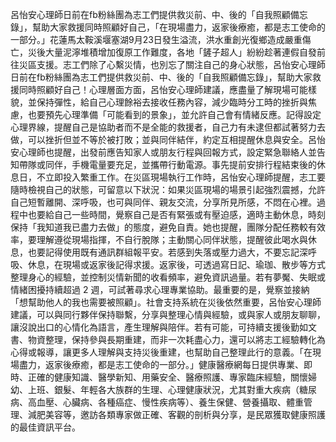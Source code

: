 呂怡安心理師日前在fb粉絲團為志工們提供救災前、中、後的「自我照顧備忘錄」，幫助大家救援同時照顧好自己，「在現場盡力，返家後療癒，都是志工使命的一部分。」花蓮馬太鞍溪堰塞湖9月23日發生溢流，洪水重創光復鄉造成嚴重傷亡，災後大量泥濘堆積增加復原工作難度，各地「鏟子超人」紛紛趁著連假自發前往災區支援。志工們除了心繫災情，也別忘了關注自己的身心狀態，呂怡安心理師日前在fb粉絲團為志工們提供救災前、中、後的「自我照顧備忘錄」，幫助大家救援同時照顧好自己！心理層面方面，呂怡安心理師建議，應盡量了解現場可能樣貌，並保持彈性，給自己心理餘裕去接收任務內容，減少臨時分工時的挫折與焦慮，也要預先心理準備「可能看到的景象」，並允許自己會有情緒反應。記得設定心理界線，提醒自己是協助者而不是全能的救援者，自己力有未逮但都試著努力去做，可以挫折但並不等於被打敗；並與同伴結伴，約定互相提醒休息與安全。呂怡安心理師也提醒，出發前應告知家人或朋友行程與回報方式，設定緊急聯絡人並告知帶隊或同伴，手機電量要充足，並攜帶行動電源。事先提前安排行程結束後的休息日，不立即投入繁重工作。在災區現場執行工作時，呂怡安心理師提醒，志工要隨時檢視自己的狀態，可留意以下狀況：如果災區現場的場景引起強烈震撼，允許自己短暫離開、深呼吸，也可與同伴、親友交流，分享所見所感，不悶在心裡。過程中也要給自己一些時間，覺察自己是否有緊張或有壓迫感，適時主動休息，時刻保持「我知道我已盡力去做」的態度，避免自責。她也提醒，團隊分配任務較有效率，要理解遵從現場指揮，不自行脫隊；主動關心同伴狀態，提醒彼此喝水與休息，也要記得使用既有通訊群組報平安。若感到失落或壓力過大，不要忘記深呼吸、休息，在現場或返家後記得求援。返家後，可透過寫日記、瑜珈、散步等方式整理身心的經驗，並控制災情新聞的收看頻率，避免資訊過量。若有夢魘、失眠或情緒困擾持續超過 2 週，可試著尋求心理專業協助。最重要的是，覺察並接納「想幫助他人的我也需要被照顧」。社會支持系統在災後依然重要，呂怡安心理師建議，可以與同行夥伴保持聯繫，分享與整理心情與經驗，或與家人或朋友聊聊，讓沒說出口的心情化為語言，產生理解與陪伴。若有可能，可持續支援後勤如文書、物資整理，保持參與長期重建，而非一次耗盡心力，還可以將志工經驗轉化為心得或報導，讓更多人理解與支持災後重建，也幫助自己整理此行的意義。「在現場盡力，返家後療癒，都是志工使命的一部分。」健康醫療網每日提供專業、即時、正確的健康知識、醫學新知、用藥安全、醫療照護、專家臨床經驗，關懷婦幼、上班、銀髮、年輕各大族群的生理、心理健康狀況，尤其對重大疾病（糖尿病、高血壓、心臟病、各種癌症、慢性疾病等）、養生保健、營養攝取、體重管理、減肥美容等，邀訪各類專家做正確、客觀的剖析與分享，是民眾獲取健康照護的最佳資訊平台。